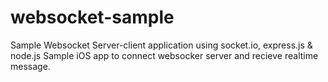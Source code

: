 # websocket-sample

Sample Websocket Server-client application using socket.io, express.js & node.js
Sample iOS app to connect websocker server and recieve realtime message.
